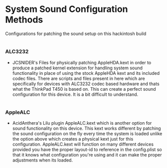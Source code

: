 # System Sound Configuration Methods

Configurations for patching the sound setup on this hackintosh build

#

### ALC3232
 
- JCSNIDER's Files for physically patching AppleHDA.kext in order to produce a patched kernel extension for handling system sound functionality in place of using the stock AppleHDA kext and its included codec files. There are scripts and files present in here which are specifically for devices with ALC3232 codec based hardware and thats what the ThinkPad T450 is based on. This can create a perfect sound configuration for this device. It is a bit difficult to understand.

#

### AppleALC

- AcidAnthera's Lilu plugin AppleALC.kext which is another option for sound functionality on this device. This kext works different by patching the sound configuration on the fly every time the system is loaded unlike the option above which creates a physical kext just for this configuration. AppleALC.kext will function on many different devices provided you have the proper layout-id to reference in the config.plist so that it knows what configuration you're using and it can make the proper adjustments when its loaded.

